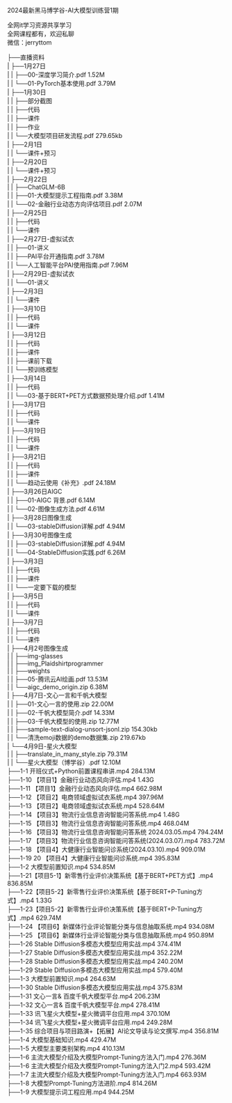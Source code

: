 2024最新黑马博学谷-AI大模型训练营1期

全网it学习资源共享学习<br>全网课程都有，欢迎私聊<br>微信：jerryttom

├──直播资料<br> | ├──1月27日<br> | | ├──00-深度学习简介.pdf 1.52M<br> | | └──01-PyTorch基本使用.pdf 3.79M<br> | ├──1月30日<br> | | ├──部分截图<br> | | ├──代码<br> | | ├──课件<br> | | ├──作业<br> | | └──大模型项目研发流程.pdf 279.65kb<br> | ├──2月1日<br> | | └──课件+预习<br> | ├──2月20日<br> | | └──课件+预习<br> | ├──2月22日<br> | | ├──ChatGLM-6B<br> | | ├──01-大模型提示工程指南.pdf 3.38M<br> | | └──02-金融行业动态方向评估项目.pdf 2.07M<br> | ├──2月25日<br> | | ├──代码<br> | | └──课件<br> | ├──2月27日-虚拟试衣<br> | | ├──01-讲义<br> | | ├──PAI平台开通指南.pdf 3.78M<br> | | └──人工智能平台PAI使用指南.pdf 7.96M<br> | ├──2月29日-虚拟试衣<br> | | └──01-讲义<br> | ├──2月3日<br> | | └──课件<br> | ├──3月10日<br> | | ├──代码<br> | | └──课件<br> | ├──3月12日<br> | | ├──代码<br> | | ├──课件<br> | | ├──课前下载<br> | | └──预训练模型<br> | ├──3月14日<br> | | ├──代码<br> | | └──03-基于BERT+PET方式数据预处理介绍.pdf 1.41M<br> | ├──3月17日<br> | | ├──代码<br> | | └──课件<br> | ├──3月19日<br> | | ├──代码<br> | | └──课件<br> | ├──3月21日<br> | | ├──代码<br> | | ├──课件<br> | | └──趋动云使用《补充》.pdf 24.18M<br> | ├──3月26日AIGC<br> | | ├──01-AIGC 背景.pdf 6.14M<br> | | └──02-图像生成方法.pdf 4.61M<br> | ├──3月28日图像生成<br> | | └──03-stableDiffusion详解.pdf 4.94M<br> | ├──3月30号图像生成<br> | | ├──03-stableDiffusion详解.pdf 4.94M<br> | | └──04-StableDiffusion实践.pdf 6.26M<br> | ├──3月3日<br> | | ├──代码<br> | | ├──课件<br> | | └──一定要下载的模型<br> | ├──3月5日<br> | | ├──代码<br> | | └──课件<br> | ├──3月7日<br> | | ├──代码<br> | | └──课件<br> | ├──4月2号图像生成<br> | | ├──img-glasses<br> | | ├──img_Plaidshirtprogrammer<br> | | ├──weights<br> | | ├──05-腾讯云AI绘画.pdf 13.53M<br> | | └──aigc_demo_origin.zip 6.38M<br> | ├──4月7日-文心一言和千帆大模型<br> | | ├──01-文心一言的使用.zip 22.00M<br> | | ├──02-千帆大模型简介.pdf 14.33M<br> | | ├──03-千帆大模型的使用.zip 12.77M<br> | | ├──sample-text-dialog-unsort-jsonl.zip 154.30kb<br> | | └──清洗emoji数据的demo数据集.zip 219.67kb<br> | └──4月9日-星火大模型<br> | | ├──translate_in_many_style.zip 79.31M<br> | | └──星火大模型（博学谷）.pdf 12.10M<br> ├──1-1 开班仪式+Python前置课程串讲.mp4 284.13M<br> ├──1-10 【项目1】金融行业动态风向评估.mp4 1.43G<br> ├──1-11 【项目1】金融行业动态风向评估.mp4 662.98M<br> ├──1-12 【项目2】电商领域虚拟试衣系统.mp4 397.96M<br> ├──1-13 【项目2】电商领域虚拟试衣系统.mp4 528.64M<br> ├──1-14 【项目3】物流行业信息咨询智能问答系统.mp4 1.48G<br> ├──1-15 【项目3】物流行业信息咨询智能问答系统.mp4 468.04M<br> ├──1-16 【项目3】物流行业信息咨询智能问答系统 2024.03.05.mp4 794.24M<br> ├──1-17 【项目3】物流行业信息咨询智能问答系统(2024.03.07).mp4 783.72M<br> ├──1-18 【项目4】大健康行业智能问诊系统(2024.03.10).mp4 909.01M<br> ├──1-19 20 【项目4】大健康行业智能问诊系统.mp4 395.83M<br> ├──1-2 大模型前置知识.mp4 534.85M<br> ├──1-21【项目5-1】新零售行业评价决策系统【基于BERT+PET方式】.mp4 836.85M<br> ├──1-22【项目5-2】新零售行业评价决策系统【基于BERT+P-Tuning方式】.mp4 1.33G<br> ├──1-23【项目5-2】新零售行业评价决策系统【基于BERT+P-Tuning方式】.mp4 629.74M<br> ├──1-24 【项目6】新媒体行业评论智能分类与信息抽取系统.mp4 934.08M<br> ├──1-25 【项目6】新媒体行业评论智能分类与信息抽取系统.mp4 950.89M<br> ├──1-26 Stable Diffusion多模态大模型应用实战.mp4 374.41M<br> ├──1-27 Stable Diffusion多模态大模型应用实战.mp4 352.22M<br> ├──1-28 Stable Diffusion多模态大模型应用实战.mp4 240.20M<br> ├──1-29 Stable Diffusion多模态大模型应用实战.mp4 579.40M<br> ├──1-3 大模型前置知识.mp4 264.63M<br> ├──1-30 Stable Diffusion多模态大模型应用实战.mp4 375.83M<br> ├──1-31 文心一言&amp; 百度千帆大模型平台.mp4 206.23M<br> ├──1-32 文心一言&amp; 百度千帆大模型平台.mp4 278.41M<br> ├──1-33 讯飞星火大模型+星火微调平台应用.mp4 370.10M<br> ├──1-34 讯飞星火大模型+星火微调平台应用.mp4 249.28M<br> ├──1-35 综合项目与项目路演+【拓展】AI论文导读与论文撰写.mp4 356.81M<br> ├──1-4 大模型基础知识.mp4 429.47M<br> ├──1-5 大模型主要类别架构.mp4 410.13M<br> ├──1-6 主流大模型介绍及大模型Prompt-Tuning方法入门.mp4 276.36M<br> ├──1-6 主流大模型介绍及大模型Prompt-Tuning方法入门2.mp4 593.42M<br> ├──1-7 主流大模型介绍及大模型Prompt-Tuning方法入门.mp4 663.93M<br> ├──1-8 大模型Prompt-Tuning方法进阶.mp4 814.26M<br> ├──1-9 大模型提示词工程应用.mp4 944.25M